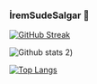 ### İremSudeSalgar 👋

[![GitHub Streak](https://streak-stats.demolab.com?user=iremsalgar&theme=android-dark&locale=tr)](https://git.io/streak-stats)

![Github stats 2](https://github-readme-stats.vercel.app/api?username=iremsalgar&show_icons=true&theme=merko))

[![Top Langs](https://github-readme-stats.vercel.app/api/top-langs/?username=iremsalgar&langs_count=8&show_icons=true&theme=gruvbox)](https://github.com/anuraghazra/github-readme-stats)
